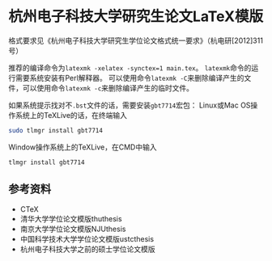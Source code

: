 # 杭州电子科技大学研究生论文LaTeX模版

格式要求见《杭州电子科技大学研究生学位论文格式统一要求》（杭电研[2012]311号）

推荐的编译命令为`latexmk -xelatex -synctex=1 main.tex`。
`latexmk`命令的运行需要系统安装有Perl解释器。
可以使用命令`latexmk -C`来删除编译产生的文件，可以使用命令`latexmk -c`来删除编译产生的临时文件。

如果系统提示找对不`.bst`文件的话，需要安装`gbt7714`宏包：
Linux或Mac OS操作系统上的TeXLive的话，在终端输入
``` bash
sudo tlmgr install gbt7714
```
Window操作系统上的TeXLive，在CMD中输入
```
tlmgr install gbt7714
```

## 参考资料

- CTeX
- 清华大学学位论文模版thuthesis
- 南京大学学位论文模版NJUthesis
- 中国科学技术大学学位论文模版ustcthesis
- 杭州电子科技大学之前的硕士学位论文模版